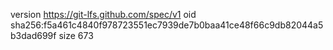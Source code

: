 version https://git-lfs.github.com/spec/v1
oid sha256:f5a461c4840f978723551ec7939de7b0baa41ce48f66c9db82044a5b3dad699f
size 673
